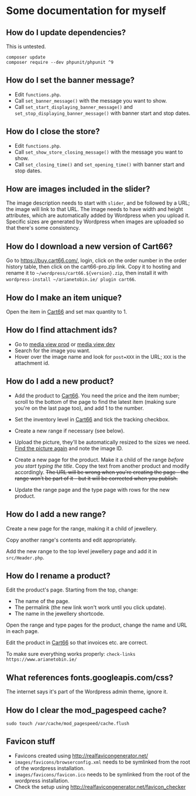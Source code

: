 # Some documentation for myself

## How do I update dependencies?

This is untested.

```shell
composer update
composer require --dev phpunit/phpunit ^9
```

## How do I set the banner message?

- Edit `functions.php`.
- Call `set_banner_message()` with the message you want to show.
- Call `set_start_displaying_banner_message()` and
  `set_stop_displaying_banner_message()` with banner start and stop dates.

## How do I close the store?

- Edit `functions.php`.
- Call `set_show_store_closing_message()` with the message you want to show.
- Call `set_closing_time()` and `set_opening_time()` with banner start and stop
  dates.

## How are images included in the slider?

The image description needs to start with `slider`, and be followed by a URL;
the image will link to that URL. The image needs to have width and height
attributes, which are automatically added by Wordpress when you upload it.
Specific sizes are generated by Wordpress when images are uploaded so that
there's some consistency.

## How do I download a new version of Cart66?

Go to <https://buy.cart66.com/>, login, click on the order number in the order
history table, then click on the cart66-pro.zip link. Copy it to hosting and
rename it to `~/wordpress/cart66.${version}.zip`, then install it with
`wordpress-install ~/arianetobin.ie/ plugin cart66`.

## How do I make an item unique?

Open the item in
[Cart66](https://www.arianetobin.ie/wp-admin/admin.php?page=cart66-products) and
set max quantity to 1.

## How do I find attachment ids?

- Go to [media view
  prod](https://www.arianetobin.ie/wp-admin/upload.php?mode=list) or [media
  view dev](https://dev.arianetobin.ie/wp-admin/upload.php?mode=list)
- Search for the image you want.
- Hover over the image name and look for `post=XXX` in the URL; `XXX` is the
  attachment id.

## How do I add a new product?

- Add the product to
  [Cart66](https://www.arianetobin.ie/wp-admin/admin.php?page=cart66-products).
  You need the price and the item number; scroll to the bottom of the page to
  find the latest item (making sure you're on the last page too), and add 1 to
  the number.

- Set the inventory level in
  [Cart66](https://www.arianetobin.ie/wp-admin/admin.php?page=cart66-inventory)
  and tick the tracking checkbox.

- Create a new range if necessary (see below).

- Upload the picture, they'll be automatically resized to the sizes we need.
  [Find the picture again](https://www.arianetobin.ie/wp-admin/upload.php) and
  note the image ID.

- Create a new page for the product. Make it a child of the range _before you
  start typing the title_. Copy the text from another product and modify
  accordingly. ~~The URL will be wrong when you're creating the page - the
  range won't be part of it - but it will be corrected when you publish.~~

- Update the range page and the type page with rows for the new product.

## How do I add a new range?

Create a new page for the range, making it a child of jewellery.

Copy another range's contents and edit appropriately.

Add the new range to the top level jewellery page and add it in
`src/Header.php`.

## How do I rename a product?

Edit the product's page. Starting from the top, change:

- The name of the page.
- The permalink (the new link won't work until you click update).
- The name in the jewellery shortcode.

Open the range and type pages for the product, change the name and URL in each
page.

Edit the product in
[Cart66](https://www.arianetobin.ie/wp-admin/admin.php?page=cart66-products) so
that invoices etc. are correct.

To make sure everything works properly:
`check-links https://www.arianetobin.ie/`

## What references fonts.googleapis.com/css?

The internet says it's part of the Wordpress admin theme, ignore it.

## How do I clear the mod_pagespeed cache?

`sudo touch /var/cache/mod_pagespeed/cache.flush`

## Favicon stuff

- Favicons created using <http://realfavicongenerator.net/>
- `images/favicons/browserconfig.xml` needs to be symlinked from the root of
  the wordpress installation.
- `images/favicons/favicon.ico` needs to be symlinked from the root of the
  wordpress installation.
- Check the setup using <http://realfavicongenerator.net/favicon_checker>
